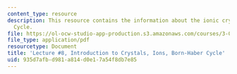 ```yaml
---
content_type: resource
description: This resource contains the information about the ionic crystals; Born-Haber
  Cycle.
file: https://ol-ocw-studio-app-production.s3.amazonaws.com/courses/3-091sc-introduction-to-solid-state-chemistry-fall-2010/935d7afbd981a814d0e17a54f8db7e85_MIT3_091SCF09_lec8.pdf
file_type: application/pdf
resourcetype: Document
title: 'Lecture #8, Introduction to Crystals, Ions, Born-Haber Cycle'
uid: 935d7afb-d981-a814-d0e1-7a54f8db7e85
---
```

